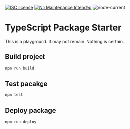 [![ISC license](https://img.shields.io/badge/License-ISC-blue.svg)](https://www.isc.org/licenses/)
[![No Maintenance Intended](https://unmaintained.tech/badge.svg)](http://unmaintained.tech/)
![node-current](https://img.shields.io/node/v/ifttt-cli?registry_url=https%3A%2F%2Fnpm.pkg.github.com%2F%26scottjwalter)

# TypeScript Package Starter

This is a playground.  It may not remain.  Nothing is certain.

## Build project

```sh
npm run build
```

## Test pacakge

```sh
npm test
```

## Deploy package

```sh
npm run deploy
```